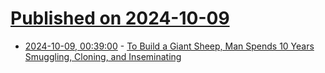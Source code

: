 # [Published on 2024-10-09](index.md)

* [2024-10-09, 00:39:00](https://soylentnews.org/article.pl?sid=24/10/08/0241202&from=rss) - [To Build a Giant Sheep, Man Spends 10 Years Smuggling, Cloning, and Inseminating](https://soylentnews.org/article.pl?sid=24/10/08/0241202&from=rss)
